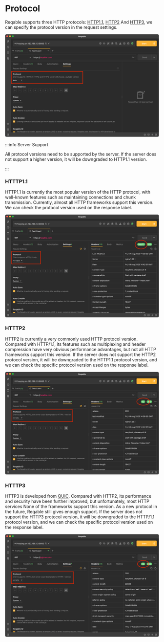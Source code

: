 # Protocol

Reqable supports three HTTP protocols: [HTTP1.1](https://www.ietf.org/rfc/rfc2616.txt), [HTTP2](https://www.ietf.org/rfc/rfc7540.txt) And [HTTP3](https://www.ietf.org/rfc/rfc9114.txt), we can specify the protocol version in the request settings.

![](arts/protocol_01.png)

:::info Server Support

All protocol versions need to be supported by the server. If the server does not support a higher version, it will be downgraded to HTTP1.1 version.

:::

### HTTTP1.1

HTTP1.1 is currently the most popular version of the HTTP protocol, with well-known features such as maintaining connections and chunk transmission. Currently, almost all HTTP frameworks support this version. We can check the protocol version used on the response label.

![](arts/protocol_02.png)

### HTTTP2

HTTP2 is currently a very commonly used HTTP protocol version. Compared with HTTP/1.1, its features such as multiplexing and header compression have very obvious performance advantages, but not all HTTP frameworks support this version. If the server does not support the HTTP2 protocol version, it will be downgraded to the HTTP1.1 protocol version, and we can check the specific protocol version used on the response label.

![](arts/protocol_03.png)

### HTTTP3

HTTP3 is developed from [QUIC](https://www.ietf.org/rfc/rfc9000.txt). Compared with HTTP2, its performance and security have been further improved, but unfortunately, most HTTP services None of the frameworks support this version. As a new protocol in the future, Reqable still gives enough support. If the server does not support the HTTP3 protocol version, it will be downgraded to the HTTP/1.1 protocol version, and we can check the specific protocol version used on the response label.

![](arts/protocol_04.png)